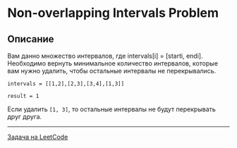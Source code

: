 # Non-overlapping Intervals Problem

## Описание

Вам данно множество интервалов, где intervals[i] = [starti, endi]. Необходимо вернуть минимальное количество интервалов, которые вам нужно удалить, чтобы остальные интервалы не перекрывались.

```
intervals = [[1,2],[2,3],[3,4],[1,3]]

result = 1
```
Если удалить `[1, 3]`, то остальные интервалы не будут перекрывать друг друга.

---
<a href="https://leetcode.com/problems/non-overlapping-intervals/">Задача на LeetCode</a>